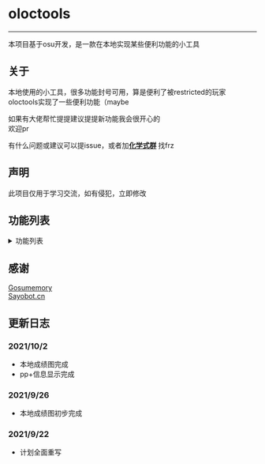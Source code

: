# oloctools
****
本项目基于osu开发，是一款在本地实现某些便利功能的小工具  
## 关于
本地使用的小工具，很多功能封号可用，算是便利了被restricted的玩家  
oloctools实现了一些便利功能（maybe  
  
如果有大佬帮忙提提建议提提新功能我会很开心的  
欢迎pr

有什么问题或建议可以提issue，或者加<strong>[化学式群](https://jq.qq.com/?_wv=1027&k=yN5arRnC) </strong>找frz

## 声明
此项目仅用于学习交流，如有侵犯，立即修改


## 功能列表
<details>
<summary>功能列表</summary>

<strong>以下功能部分依赖gosumemory</strong>

全本地功能标`+`，涉及到网络的功能标`-`

- [x] `+`recent成绩图生成
- [x] `-`pp+获取
- [ ] `-`pp+图片化
- [ ] `-`获取Recent, UserBest, MapBest生成成绩图
- [ ] `+`铺面指定参数pp计算
- [ ] `+`铺面详情
- [ ] `+`铺面详情图片化
- [ ] `-`个人信息
- [ ] `-`个人信息图片化
- [ ] `+`reply解析出图
- [ ] `+`整合osr2mp4
- [ ] `-`热门铺面下载
- [ ] `-`铺面参数筛选下载
- [ ] `+`批量指定参数删图
- [ ] `-`gosu自动部署
- [ ] `-`osu自动部署更新(sayo)
- [ ] `-`InGameDownloader自动部署
- [ ] `-`使用reply一键上传视频至bilibili

</details>

## 感谢
[Gosumemory](https://github.com/l3lackShark/gosumemory)  
[Sayobot.cn](https://osu.sayobot.cn/home)

## 更新日志
### 2021/10/2
* 本地成绩图完成
* pp+信息显示完成

### 2021/9/26
* 本地成绩图初步完成

### 2021/9/22
* 计划全面重写
